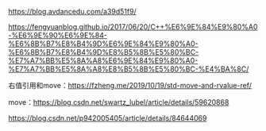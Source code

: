 https://blog.avdancedu.com/a39d51f9/

https://fengyuanblog.github.io/2017/06/20/C++%E6%9E%84%E9%80%A0-%E6%9E%90%E6%9E%84-%E6%8B%B7%E8%B4%9D%E6%9E%84%E9%80%A0-%E6%8B%B7%E8%B4%9D%E8%B5%8B%E5%80%BC-%E7%A7%BB%E5%8A%A8%E6%9E%84%E9%80%A0-%E7%A7%BB%E5%8A%A8%E8%B5%8B%E5%80%BC-%E4%BA%8C/

右值引用和move：https://fzheng.me/2019/10/19/std-move-and-rvalue-ref/

move：https://blog.csdn.net/swartz_lubel/article/details/59620868

https://blog.csdn.net/p942005405/article/details/84644069